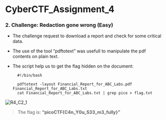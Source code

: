 # CyberCTF_Assignment_4

### 2. Challenge: Redaction gone wrong (Easy)

* The challenge request to download a report and check for some critical data.
* The use of the tool “pdftotext” was usefull to manipulate the pdf contents on plain text.
* The script help us to get the flag hidden on the document:

		#!/bin/bash

		pdftotext -layout Financial_Report_for_ABC_Labs.pdf Financial_Report_for_ABC_Labs.txt
		cat Financial_Report_for_ABC_Labs.txt | grep pico > flag.txt

![R4_C2_1](https://user-images.githubusercontent.com/124681007/217745037-134c3900-f070-4aa5-92ad-ed396e9abf6b.png)

> The flag is: **“picoCTF{C4n_Y0u_S33_m3_fully}”**
